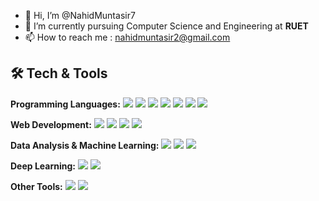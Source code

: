 - 👋 Hi, I’m @NahidMuntasir7
- 🌱 I’m currently pursuing Computer Science and Engineering at **RUET**
- 📫 How to reach me : [nahidmuntasir2@gmail.com](mailto:nahidmuntasir2@gmail.com)

## 🛠️ Tech & Tools

**Programming Languages:** 
<img src="https://img.shields.io/badge/Python-3776AB?style=for-the-badge&logo=python&logoColor=white&labelColor=black&color=black"/>
<img src="https://img.shields.io/badge/C-00599C?style=for-the-badge&logo=c&logoColor=white&labelColor=black&color=black"/>
<img src="https://img.shields.io/badge/C++-00599C?style=for-the-badge&logo=c%2B%2B&logoColor=white&labelColor=black&color=black"/>
<img src="https://img.shields.io/badge/Java-007396?style=for-the-badge&logo=java&logoColor=white&labelColor=black&color=black"/>
<img src="https://img.shields.io/badge/JavaScript-F7DF1E?style=for-the-badge&logo=javascript&logoColor=black&labelColor=black&color=black"/>
<img src="https://img.shields.io/badge/SQL-4479A1?style=for-the-badge&logo=mysql&logoColor=white&labelColor=black&color=black"/>
<img src="https://img.shields.io/badge/Assembly-6E4C13?style=for-the-badge&logoColor=white&labelColor=black&color=black"/>

**Web Development:** 
<img src="https://img.shields.io/badge/HTML5-E34F26?style=for-the-badge&logo=html5&logoColor=white&labelColor=black&color=black"/>
<img src="https://img.shields.io/badge/CSS3-1572B6?style=for-the-badge&logo=css3&logoColor=white&labelColor=black&color=black"/>
<img src="https://img.shields.io/badge/React-20232A?style=for-the-badge&logo=react&logoColor=61DAFB&labelColor=black&color=black"/>
<img src="https://img.shields.io/badge/MySQL-4479A1?style=for-the-badge&logo=mysql&logoColor=white&labelColor=black&color=black"/>

**Data Analysis & Machine Learning:** 
<img src="https://img.shields.io/badge/Pandas-150458?style=for-the-badge&logo=pandas&logoColor=white&labelColor=black&color=black"/>
<img src="https://img.shields.io/badge/NumPy-013243?style=for-the-badge&logo=numpy&logoColor=white&labelColor=black&color=black"/>
<img src="https://img.shields.io/badge/Scikit--learn-F7931E?style=for-the-badge&logo=scikit-learn&logoColor=white&labelColor=black&color=black"/>

**Deep Learning:** 
<img src="https://img.shields.io/badge/TensorFlow-FF6F00?style=for-the-badge&logo=tensorflow&logoColor=white&labelColor=black&color=black"/>
<img src="https://img.shields.io/badge/PyTorch-EE4C2C?style=for-the-badge&logo=pytorch&logoColor=white&labelColor=black&color=black"/>

**Other Tools:** 
<img src="https://img.shields.io/badge/Git-F05032?style=for-the-badge&logo=git&logoColor=white&labelColor=black&color=black"/>
<img src="https://img.shields.io/badge/GitHub-181717?style=for-the-badge&logo=github&logoColor=white&labelColor=black&color=black"/>
